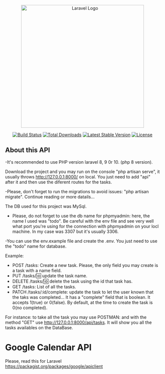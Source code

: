 <p align="center"><a href="https://laravel.com" target="_blank"><img src="https://raw.githubusercontent.com/laravel/art/master/logo-lockup/5%20SVG/2%20CMYK/1%20Full%20Color/laravel-logolockup-cmyk-red.svg" width="400" alt="Laravel Logo"></a></p>

<p align="center">
<a href="https://github.com/laravel/framework/actions"><img src="https://github.com/laravel/framework/workflows/tests/badge.svg" alt="Build Status"></a>
<a href="https://packagist.org/packages/laravel/framework"><img src="https://img.shields.io/packagist/dt/laravel/framework" alt="Total Downloads"></a>
<a href="https://packagist.org/packages/laravel/framework"><img src="https://img.shields.io/packagist/v/laravel/framework" alt="Latest Stable Version"></a>
<a href="https://packagist.org/packages/laravel/framework"><img src="https://img.shields.io/packagist/l/laravel/framework" alt="License"></a>
</p>

## About this API

-It's recommended to use PHP version laravel 8, 9 0r 10. (php 8 version).

Download the project and you may run on the console "php artisan serve", it usually throws http://127.0.0.1:8000/ on local. You just need to add "api" after it and then use the diferent routes for the tasks.

-Please, don't forget to run the migrations to avoid issues: "php artisan migrate". Continue reading or more datails...

The DB used for this project was MySql. 

- Please, do not forget to use the db name for phpmyadmin: here, the name I used was "todo". Be careful with the env file and see very well what port you're using for the connection with phpmyadmin on your locl machine. In my case was 3307 but it's usually 3306.

-You can use the env.example file and create the .env. You just need to use the "todo" name for database. 

Example:

- POST /tasks: Create a new task. Please, the only field you may create is a task with a name field.
- PUT /tasks/:id: update the task name. 
- DELETE /tasks/:id: delete the task using the id that task has.
- GET /tasks: List of all the tasks.
- PATCH /tasks/:id/complete: update the task to let the user known that the taks was completed... It has a "complete" field that is boolean. It accepts 1(true) or 0(false). By default, at the time to create the task is 0(no completed).

For instance: to take all the task you may use POSTMAN: and with the method "GET" use http://127.0.0.1:8000/api/tasks. It will show you all the tasks availables on the DataBase.

# Google Calendar API

Please, read this for Laravel https://packagist.org/packages/google/apiclient
